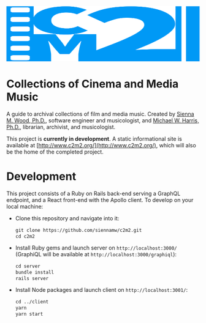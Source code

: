 <img src="/client/src/images/c2m2_logo.svg" width="100%" height="144">

# Collections of Cinema and Media Music
A guide to archival collections of film and media music.  Created by
[Sienna M. Wood, Ph.D.](http://siennamwood.com/), software engineer and musicologist,
and [Michael W. Harris, Ph.D.](http://www.michaelwharris.net/), librarian, archivist, and musicologist.

This project is __currently in development__.  A static informational site is available at
[http://www.c2m2.org/](http://www.c2m2.org/), which will also be the home of the completed project.

# Development
This project consists of a Ruby on Rails back-end serving a GraphQL endpoint, and a React front-end
with the Apollo client. To develop on your local machine:

- Clone this repository and navigate into it:
    ```
    git clone https://github.com/siennamw/c2m2.git
    cd c2m2
    ```
- Install Ruby gems and launch server on `http://localhost:3000/` (GraphiQL will be available at `http://localhost:3000/graphiql`):
    ```
    cd server
    bundle install
    rails server
    ```
- Install Node packages and launch client on `http://localhost:3001/`:
    ```
    cd ../client
    yarn
    yarn start
    ```
